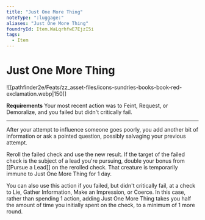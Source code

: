 ```yaml
---
title: "Just One More Thing"
noteType: ":luggage:"
aliases: "Just One More Thing"
foundryId: Item.WaLqrhfwE7EjzI5i
tags:
  - Item
---
```


# Just One More Thing
![[pathfinder2e/Feats/zz_asset-files/icons-sundries-books-book-red-exclamation.webp|150]]

**Requirements** Your most recent action was to Feint, Request, or Demoralize, and you failed but didn't critically fail.

* * *

After your attempt to influence someone goes poorly, you add another bit of information or ask a pointed question, possibly salvaging your previous attempt.

Reroll the failed check and use the new result. If the target of the failed check is the subject of a lead you're pursuing, double your bonus from [[Pursue a Lead]] on the rerolled check. That creature is temporarily immune to Just One More Thing for 1 day.

You can also use this action if you failed, but didn't critically fail, at a check to Lie, Gather Information, Make an Impression, or Coerce. In this case, rather than spending 1 action, adding Just One More Thing takes you half the amount of time you initially spent on the check, to a minimum of 1 more round.
